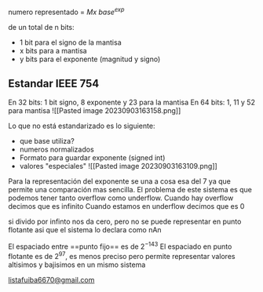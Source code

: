 numero representado = $Mx \ base^{exp}$

de un total de n bits:
- 1 bit para el signo de la mantisa
- x bits para a mantisa
- y bits para el exponente (magnitud  y signo)
## Estandar IEEE 754
En 32 bits: 1 bit signo, 8 exponente y 23 para la mantisa
En 64 bits: 1, 11 y 52 para mantisa
![[Pasted image 20230903163158.png]]

Lo que no está estandarizado es lo siguiente: 
-  que base utiliza?
- numeros normalizados
- Formato para guardar exponente (signed int)
- valores "especiales"
![[Pasted image 20230903163109.png]]

Para la representación del exponente se una a cosa esa del 7 ya que permite una comparación mas sencilla. El problema de este sistema es que podemos tener tanto overflow como underflow. 
Cuando hay overflow decimos que es infinito
Cuando estamos en underflow decimos que es 0

si divido por infinto nos da cero, pero no se puede representar en punto flotante asi que el sistema lo declara como nAn

El espaciado entre ==punto fijo== es de $2^{-143}$
El espaciado en punto flotante es de $2^{97}$, es menos preciso pero permite representar valores altisimos y bajisimos en un mismo sistema

listafuiba6670@gmail.com